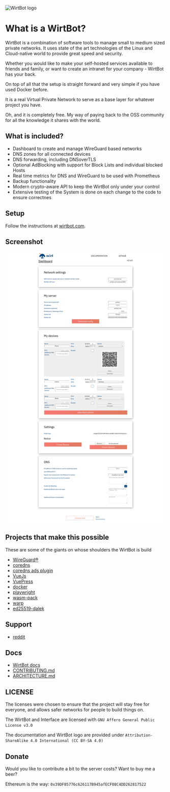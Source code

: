 ![WirtBot logo](Interface/public/logo.svg)

# What is a WirtBot?

WirtBot is a combination of software tools to manage small to medium sized private networks.
It uses state of the art technologies of the Linux and Cloud-native world to provide great speed and security.

Whether you would like to make your self-hosted services available to friends and family, or want to create an intranet for your company - WirtBot has your back.

On top of all that the setup is straight forward and very simple if you have used Docker before.

It is a real Virtual Private Network to serve as a base layer for whatever project you have.

Oh, and it is completely free. My way of paying back to the OSS community for all the knowledge it shares with the world.

## What is included?

- Dashboard to create and manage WireGuard based networks
- DNS zones for all connected devices
- DNS forwarding, including DNSoverTLS
- Optional AdBlocking with support for Block Lists and individual blocked Hosts
- Real time metrics for DNS and WireGuard to be used with Prometheus
- Backup functionality
- Modern crypto-aware API to keep the WirtBot only under your control
- Extensive testing of the System is done on each change to the code to ensure correctnes

## Setup

Follow the instructions at [wirtbot.com](https://wirtbot.com/docs/setup).

## Screenshot

![Dashboard Screenshot](dashboard.jpg)

## Projects that make this possible

These are some of the giants on whose shoulders the WirtBot is build

- [WireGuard® ](https://wireguard.com)
- [coredns](https://coredns.io/)
- [coredns ads plugin](https://github.com/c-mueller/ads/)
- [VueJs](https://v3.vuejs.org/)
- [VuePress](https://vuepress.vuejs.org/)
- [docker](https://www.docker.com/)
- [playwright](https://playwright.dev/)
- [wasm-pack](https://rustwasm.github.io/docs/wasm-pack/)
- [warp](https://github.com/seanmonstar/warp)
- [ed25519-dalek](https://github.com/dalek-cryptography/ed25519-dalek)

## Support

- [reddit](https://reddit.com/r/WirtBot)

## Docs

- [WirtBot docs](https://wirtbot.com/documentation)
- [CONTRIBUTING.md](./CONTRIBUTING.md)
- [ARCHITECTURE.md](./ARCHITECTURE.md)

## LICENSE

The licenses were chosen to ensure that the project will stay free for everyone, and allows safer networks for people to build things on.

The WirtBot and Interface are licensed with `GNU Affero General Public License v3.0`

The documentation and WirtBot logo are provided under `Attribution-ShareAlike 4.0 International (CC BY-SA 4.0)`

## Donate

Would you like to contribute a bit to the server costs? Want to buy me a beer?

Ethereum is the way: `0x39DF85776c626117B945afECF08C4DD262817522`

